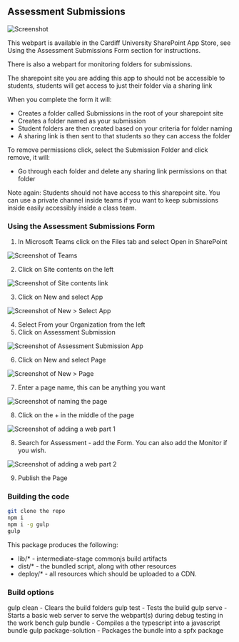 ## Assessment Submissions

![Screenshot](/Assessment-Submission/Annotation2020-05-28152213.png "Screenshot")

This webpart is available in the Cardiff University SharePoint App Store, see Using the Assessment Submissions Form section for instructions.

There is also a webpart for monitoring folders for submissions.

The sharepoint site you are adding this app to should not be accessible to students, students will get access to just their folder via a sharing link

When you complete the form it will:
- Creates a folder called Submissions in the root of your sharepoint site
- Creates a folder named as your submission
- Student folders are then created based on your criteria for folder naming
- A sharing link is then sent to that students so they can access the folder


To remove permissions click, select the Submission Folder and click remove, it will:
- Go through each folder and delete any sharing link permissions on that folder

Note again: Students should not have access to this sharepoint site.  You can use a private channel inside teams if you want to keep submissions inside easily accessibly inside a class team.


### Using the Assessment Submissions Form

1. In Microsoft Teams click on the Files tab and select Open in SharePoint

![Screenshot of Teams](/Assessment-Submission/Annotation2020-05-28163932.png "Screenshot of Teams")

2. Click on Site contents on the left

![Screenshot of Site contents link](/Assessment-Submission/Annotation2020-05-28164021.png "Screenshot of Site contents link")

3. Click on New and select App

![Screenshot of New > Select App](/Assessment-Submission/Annotation2020-05-28164127.png "Screenshot of New > Select App")

4. Select From your Organization from the left
5. Click on Assessment Submission

![Screenshot of Assessment Submission App](/Assessment-Submission/Annotation2020-05-28164327.png "Screenshot of Assessment Submission App")

6. Click on New and select Page

![Screenshot of New > Page](/Assessment-Submission/Annotation2020-05-28164441.png "Screenshot of New > Page")

7. Enter a page name, this can be anything you want

![Screenshot of naming the page](/Assessment-Submission/Annotation2020-05-28165907.png "Screenshot of naming the page")

8. Click on the + in the middle of the page

![Screenshot of adding a web part 1](/Assessment-Submission/Annotation2020-05-28164539.png "Screenshot of adding a web part 1")

8. Search for Assessment - add the Form.  You can also add the Monitor if you wish.

![Screenshot of adding a web part 2](/Assessment-Submission/Annotation2020-05-28170002.png "Screenshot of adding a web part 2")

9. Publish the Page







### Building the code

```bash
git clone the repo
npm i
npm i -g gulp
gulp
```

This package produces the following:

* lib/* - intermediate-stage commonjs build artifacts
* dist/* - the bundled script, along with other resources
* deploy/* - all resources which should be uploaded to a CDN.

### Build options

gulp clean - Clears the build folders
gulp test - Tests the build
gulp serve - Starts a basic web server to serve the webpart(s) during debug testing in the work bench
gulp bundle - Compiles a the typescript into a javascript bundle
gulp package-solution - Packages the bundle into a spfx package